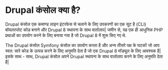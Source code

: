 # Drupal कंसोल क्या है?
Drupal कंसोल एक कमाण्ड लाइन इंटरफेस से चलाने के लिए उपकरणों का एक सूट है (CLI) बॉयलरप्लेट कोड बनाने और Drupal 8 स्थापना के साथ वार्तालाप| जमीन से, यह एक ही आधुनिक PHP प्रथाओं का उपयोग करने के लिए बनाया गया है जो Drupal 8 में शुरू किए गए थे.

The Drupal कंसोल Symfony कंसोल का उपयोग करता है और अन्य तीसरे पक्ष के घटकों जो आप स्वत: सारे कोड के उत्पन्न करने के लिए अनुमति देता है जो एक Drupal 8 मॉड्यूल के लिए आवश्यक है| इसके साथ - साथ, Drupal कंसोल अपने Drupal स्थापना के साथ वार्तालाप करने के लिए अनुमति देता है|
